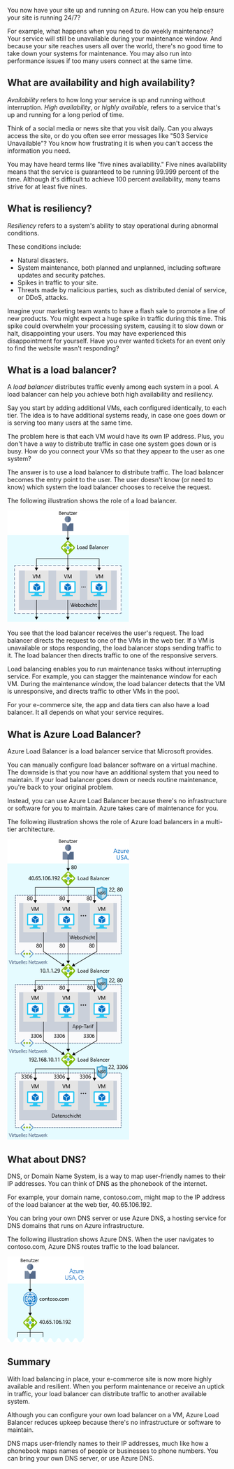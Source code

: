 You now have your site up and running on Azure. How can you help ensure your site is running 24/7?

For example, what happens when you need to do weekly maintenance? Your service will still be unavailable during your maintenance window. And because your site reaches users all over the world, there's no good time to take down your systems for maintenance. You may also run into performance issues if too many users connect at the same time.

## What are availability and high availability?

_Availability_ refers to how long your service is up and running without interruption. _High availability_, or _highly available_, refers to a service that's up and running for a long period of time.

Think of a social media or news site that you visit daily. Can you always access the site, or do you often see error messages like "503 Service Unavailable"? You know how frustrating it is when you can't access the information you need.

You may have heard terms like "five nines availability." Five nines availability means that the service is guaranteed to be running 99.999 percent of the time. Although it's difficult to achieve 100 percent availability, many teams strive for at least five nines.

## What is resiliency?

_Resiliency_ refers to a system's ability to stay operational during abnormal conditions.

These conditions include:

- Natural disasters.
- System maintenance, both planned and unplanned, including software updates and security patches.
- Spikes in traffic to your site.
- Threats made by malicious parties, such as distributed denial of service, or DDoS, attacks.

Imagine your marketing team wants to have a flash sale to promote a line of new products. You might expect a huge spike in traffic during this time. This spike could overwhelm your processing system, causing it to slow down or halt, disappointing your users. You may have experienced this disappointment for yourself. Have you ever wanted tickets for an event only to find the website wasn't responding?

## What is a load balancer?

A _load balancer_ distributes traffic evenly among each system in a pool. A load balancer can help you achieve both high availability and resiliency.

Say you start by adding additional VMs, each configured identically, to each tier. The idea is to have additional systems ready, in case one goes down or is serving too many users at the same time.

The problem here is that each VM would have its own IP address. Plus, you don't have a way to distribute traffic in case one system goes down or is busy. How do you connect your VMs so that they appear to the user as one system?

The answer is to use a load balancer to distribute traffic. The load balancer becomes the entry point to the user. The user doesn't know (or need to know) which system the load balancer chooses to receive the request.

The following illustration shows the role of a load balancer.

![An illustration showing the web tier of a three-tier architecture. The web tier has multiple virtual machines to service user requests. There is a load balancer that distributes user requests among the virtual machines.](../media/3-load-balancer.png)

You see that the load balancer receives the user's request. The load balancer directs the request to one of the VMs in the web tier. If a VM is unavailable or stops responding, the load balancer stops sending traffic to it. The load balancer then directs traffic to one of the responsive servers.

Load balancing enables you to run maintenance tasks without interrupting service. For example, you can stagger the maintenance window for each VM. During the maintenance window, the load balancer detects that the VM is unresponsive, and directs traffic to other VMs in the pool.

For your e-commerce site, the app and data tiers can also have a load balancer. It all depends on what your service requires.

## What is Azure Load Balancer?

Azure Load Balancer is a load balancer service that Microsoft provides.

You can manually configure load balancer software on a virtual machine. The downside is that you now have an additional system that you need to maintain. If your load balancer goes down or needs routine maintenance, you're back to your original problem.

Instead, you can use Azure Load Balancer because there's no infrastructure or software for you to maintain. Azure takes care of maintenance for you.

The following illustration shows  the role of Azure load balancers in a multi-tier architecture.

![An illustration showing the web tier of a three-tier architecture. The web tier has multiple virtual machines to service user requests. There is a load balancer that distributes user requests among the virtual machines.](../media/3-azure-load-balancer.png)

## What about DNS?

DNS, or Domain Name System, is a way to map user-friendly names to their IP addresses. You can think of DNS as the phonebook of the internet.

For example, your domain name, contoso.com, might map to the IP address of the load balancer at the web tier, 40.65.106.192.

You can bring your own DNS server or use Azure DNS, a hosting service for DNS domains that runs on Azure infrastructure.

The following illustration shows Azure DNS. When the user navigates to contoso.com, Azure DNS routes traffic to the load balancer.

![An illustration showing the Azure domain name system positioned in front of the load balancer.](../media/3-dns.png)

## Summary

With load balancing in place, your e-commerce site is now more highly available and resilient. When you perform maintenance or receive an uptick in traffic, your load balancer can distribute traffic to another available system.

Although you can configure your own load balancer on a VM, Azure Load Balancer reduces upkeep because there's no infrastructure or software to maintain.

DNS maps user-friendly names to their IP addresses, much like how a phonebook maps names of people or businesses to phone numbers. You can bring your own DNS server, or use Azure DNS.
